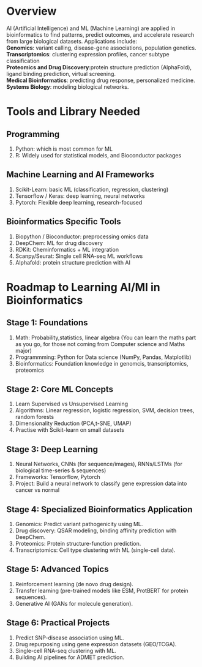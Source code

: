# Overview
AI (Artificial Intelligence) and ML (Machine Learning) are applied in bioinformatics to find patterns, predict outcomes, and accelerate research from large biological datasets.
Applications include:  
**Genomics**: variant calling, disease-gene associations, population genetics.  
**Transcriptomics**: clustering expression profiles, cancer subtype classification  
**Proteomics and Drug Discovery**:protein structure prediction (AlphaFold), ligand binding prediction, virtual screening.  
**Medical Bioinformatics**: predicting drug response, personalized medicine.  
**Systems Biology**: modeling biological networks.
# Tools and Library Needed
## Programming
1. Python: which is most common for ML
2. R: Widely used for statistical models, and Bioconductor packages
## Machine Learning and AI Frameworks
1. Scikit-Learn: basic ML (classification, regression, clustering)
2. Tensorflow / Keras: deep learning, neural networks
3. Pytorch: Flexible deep learning, research-focused
## Bioinformatics Specific Tools
1. Biopython / Bioconductor: preprocessing omics data
2. DeepChem: ML for drug discovery
3. RDKit: Cheminformatics + ML integration
4. Scanpy/Seurat: Single cell RNA-seq ML workflows
5. Alphafold: protein structure prediction with AI
# Roadmap to Learning AI/Ml in Bioinformatics
## Stage 1: Foundations
1. Math: Probability,statistics, linear algebra (You can learn the maths part as you go, for those not coming from Computer science and Maths major)
2. Programmming: Python for Data science (NumPy, Pandas, Matplotlib)
3. Bioinformatics: Foundation knowledge in genomcis, transcriptomics, proteomics
## Stage 2: Core ML Concepts
1. Learn Supervised vs Unsupervised Learning
2. Algorithms: Linear regression, logistic regression, SVM, decision trees, random forests
3. Dimensionality Reduction (PCA,t-SNE, UMAP)
4. Practise with Scikit-learn on small datasets
## Stage 3: Deep Learning
1. Neural Networks, CNNs (for sequence/images), RNNs/LSTMs (for biological time-series & sequences)
2. Frameworks: Tensorflow, Pytorch
3. Project: Build a neural network to classify gene expression data into cancer vs normal
## Stage 4: Specialized Bioinformatics Application
1. Genomics: Predict variant pathogenicity using ML.
2. Drug discovery: QSAR modeling, binding affinity prediction with DeepChem.
3. Proteomics: Protein structure-function prediction.
4. Transcriptomics: Cell type clustering with ML (single-cell data).
## Stage 5: Advanced Topics
1. Reinforcement learning (de novo drug design).
2. Transfer learning (pre-trained models like ESM, ProtBERT for protein sequences).
3. Generative AI (GANs for molecule generation).
## Stage 6: Practical Projects
1. Predict SNP-disease association using ML.
2. Drug repurposing using gene expression datasets (GEO/TCGA).
3. Single-cell RNA-seq clustering with ML.
4. Building AI pipelines for ADMET prediction.
